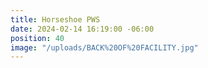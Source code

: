 ```yaml
---
title: Horseshoe PWS
date: 2024-02-14 16:19:00 -06:00
position: 40
image: "/uploads/BACK%20OF%20FACILITY.jpg"
---
```


